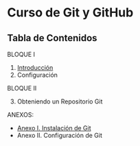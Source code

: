 # Curso de Git y GitHub

## Tabla de Contenidos

BLOQUE I

1. [Introducción](/01_introduccion.md)
2. Configuración

BLOQUE II

3. Obteniendo un Repositorio Git

ANEXOS:

* [Anexo I. Instalación de Git](/anexos/anexo_i.md)
* Anexo II. Configuración de Git



